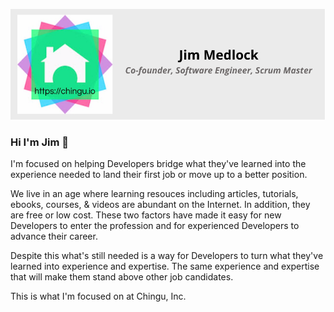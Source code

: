 ![Jim Medlock Banner](https://github.com/jdmedlock/jdmedlock/blob/master/assets/Jdmedlock_Banner.png)

### Hi I'm Jim 👋

I'm focused on helping Developers bridge what they've learned into the experience needed to land their first job or move up to a better position.

We live in an age where learning resouces including articles, tutorials, ebooks, courses, & videos are abundant on the Internet. In addition,
they are free or low cost. These two factors have made it easy for new Developers to enter the profession and for experienced Developers to 
advance their career.

Despite this what's still needed is a way for Developers to turn what they've learned into experience and expertise. The same experience and expertise
that will make them stand above other job candidates.

This is what I'm focused on at Chingu, Inc.
